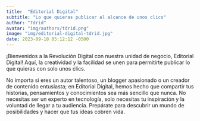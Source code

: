 ```yaml
---
title:  "Editorial Digital"
subtitle: "Lo que quieras publicar al alcance de unos clics"
author: "Tdrid"
avatar: "img/authors/tdrid.png"
image: "img/editorial-digital-tdrid.jpg"
date: 2023-09-18 05:12:12 -0500
---
```

<!-- Imagen: Inserta una imagen que refleje la simplicidad de la plataforma de Editorial Digital. -->

¡Bienvenidos a la Revolución Digital con nuestra unidad de negocio, Editorial Digital! Aquí, la creatividad y la facilidad se unen para permitirte publicar lo que quieras con solo unos clics.

No importa si eres un autor talentoso, un blogger apasionado o un creador de contenido entusiasta; en Editorial Digital, hemos hecho que compartir tus historias, pensamientos y conocimientos sea más sencillo que nunca. No necesitas ser un experto en tecnología, solo necesitas tu inspiración y la voluntad de llegar a tu audiencia. Prepárate para descubrir un mundo de posibilidades y hacer que tus ideas cobren vida.
